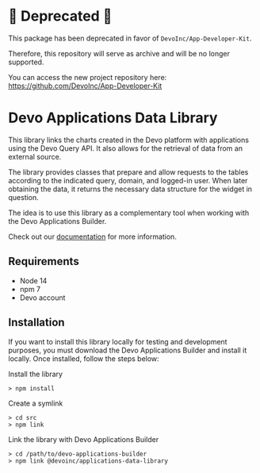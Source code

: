 # 🚨 Deprecated 🚨

This package has been deprecated in favor of `DevoInc/App-Developer-Kit`.

Therefore, this repository will serve as archive and will be no longer supported.

You can access the new project repository here: https://github.com/DevoInc/App-Developer-Kit

# Devo Applications Data Library

This library links the charts created in the Devo platform with applications
using the Devo Query API. It also allows for the retrieval of data from an
external source.

The library provides classes that prepare and allow requests to the tables according to
the indicated query, domain, and logged-in user. When
later obtaining the data, it returns the necessary data structure for the widget
in question.

The idea is to use this library as a complementary tool when working with the Devo
Applications Builder.

Check out our [documentation](doc/index.md) for more information.

## Requirements

- Node 14
- npm 7
- Devo account

## Installation

If you want to install this library locally for testing and development
purposes, you must download the Devo Applications Builder and install
it locally. Once installed, follow the steps below:

Install the library

```shell
> npm install
```

Create a symlink

```shell
> cd src
> npm link
```

Link the library with Devo Applications Builder

```shell
> cd /path/to/devo-applications-builder
> npm link @devoinc/applications-data-library
```
